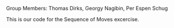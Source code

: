Group Members: Thomas Dirks, Georgy Nagibin, Per Espen Schug

This is our code for the Sequence of Moves excercise.
